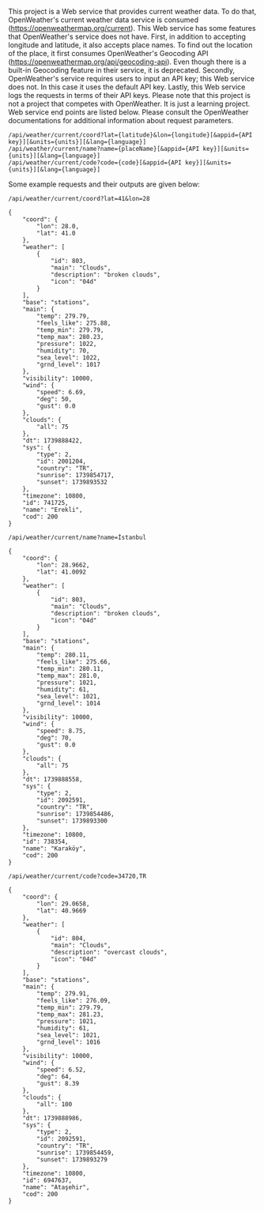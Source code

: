 This project is a Web service that provides current weather data. To do that, OpenWeather's current weather data service is consumed (https://openweathermap.org/current). 
This Web service has some features that OpenWeather's service does not have. First, in addition to accepting longitude and latitude, it also accepts place names. 
To find out the location of the place, it first consumes OpenWeather's Geocoding API (https://openweathermap.org/api/geocoding-api). Even though there is a built-in 
Geocoding feature in their service, it is deprecated. Secondly, OpenWeather's service requires users to input an API key; this Web service does not. 
In this case it uses the default API key. Lastly, this Web service logs the requests in terms of their API keys. Please note that this project is not a project that
competes with OpenWeather. It is just a learning project. Web service end points are listed below. Please consult the OpenWeather documentations for additional information about request parameters.

```
/api/weather/current/coord?lat={latitude}&lon={longitude}[&appid={API key}][&units={units}][&lang={language}]
/api/weather/current/name?name={placeName}[&appid={API key}][&units={units}][&lang={language}]
/api/weather/current/code?code={code}[&appid={API key}][&units={units}][&lang={language}]
```

Some example requests and their outputs are given below:

```
/api/weather/current/coord?lat=41&lon=28

{
    "coord": {
        "lon": 28.0,
        "lat": 41.0
    },
    "weather": [
        {
            "id": 803,
            "main": "Clouds",
            "description": "broken clouds",
            "icon": "04d"
        }
    ],
    "base": "stations",
    "main": {
        "temp": 279.79,
        "feels_like": 275.88,
        "temp_min": 279.79,
        "temp_max": 280.23,
        "pressure": 1022,
        "humidity": 70,
        "sea_level": 1022,
        "grnd_level": 1017
    },
    "visibility": 10000,
    "wind": {
        "speed": 6.69,
        "deg": 50,
        "gust": 0.0
    },
    "clouds": {
        "all": 75
    },
    "dt": 1739888422,
    "sys": {
        "type": 2,
        "id": 2001204,
        "country": "TR",
        "sunrise": 1739854717,
        "sunset": 1739893532
    },
    "timezone": 10800,
    "id": 741725,
    "name": "Erekli",
    "cod": 200
}
```
```
/api/weather/current/name?name=İstanbul

{
    "coord": {
        "lon": 28.9662,
        "lat": 41.0092
    },
    "weather": [
        {
            "id": 803,
            "main": "Clouds",
            "description": "broken clouds",
            "icon": "04d"
        }
    ],
    "base": "stations",
    "main": {
        "temp": 280.11,
        "feels_like": 275.66,
        "temp_min": 280.11,
        "temp_max": 281.0,
        "pressure": 1021,
        "humidity": 61,
        "sea_level": 1021,
        "grnd_level": 1014
    },
    "visibility": 10000,
    "wind": {
        "speed": 8.75,
        "deg": 70,
        "gust": 0.0
    },
    "clouds": {
        "all": 75
    },
    "dt": 1739888558,
    "sys": {
        "type": 2,
        "id": 2092591,
        "country": "TR",
        "sunrise": 1739854486,
        "sunset": 1739893300
    },
    "timezone": 10800,
    "id": 738354,
    "name": "Karaköy",
    "cod": 200
}
```
```
/api/weather/current/code?code=34720,TR

{
    "coord": {
        "lon": 29.0658,
        "lat": 40.9669
    },
    "weather": [
        {
            "id": 804,
            "main": "Clouds",
            "description": "overcast clouds",
            "icon": "04d"
        }
    ],
    "base": "stations",
    "main": {
        "temp": 279.91,
        "feels_like": 276.09,
        "temp_min": 279.79,
        "temp_max": 281.23,
        "pressure": 1021,
        "humidity": 61,
        "sea_level": 1021,
        "grnd_level": 1016
    },
    "visibility": 10000,
    "wind": {
        "speed": 6.52,
        "deg": 64,
        "gust": 8.39
    },
    "clouds": {
        "all": 100
    },
    "dt": 1739888986,
    "sys": {
        "type": 2,
        "id": 2092591,
        "country": "TR",
        "sunrise": 1739854459,
        "sunset": 1739893279
    },
    "timezone": 10800,
    "id": 6947637,
    "name": "Ataşehir",
    "cod": 200
}
```

